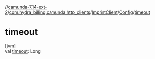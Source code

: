 //[camunda-7.14-ext-2](../../../../index.md)/[com.hydra_billing.camunda.http_clients](../../index.md)/[ImprintClient](../index.md)/[Config](index.md)/[timeout](timeout.md)

# timeout

[jvm]\
val [timeout](timeout.md): Long
